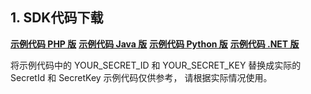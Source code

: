 ## 1. SDK代码下载
**[示例代码 PHP 版](https://github.com/QcloudApi/qcloudapi-sdk-php)**
**[示例代码 Java 版](https://github.com/QcloudApi/qcloudapi-sdk-java)**
**[示例代码 Python 版](https://github.com/QcloudApi/qcloudapi-sdk-python)**
**[示例代码 .NET 版](https://github.com/QcloudApi/qcloudapi-sdk-dotnet)**

将示例代码中的 YOUR_SECRET_ID 和 YOUR_SECRET_KEY 替换成实际的 SecretId 和 SecretKey 
示例代码仅供参考， 请根据实际情况使用。